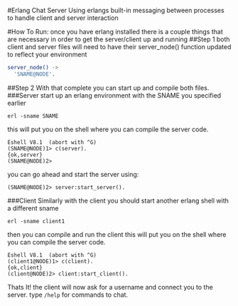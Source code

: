 #Erlang Chat Server
Using erlangs built-in messaging between processes to handle client and server interaction

#How To Run: 
once you have erlang installed there is a couple things that are necessary in order to get the server/client up and running
##Step 1
both client and server files will need to have their server_node() function updated to reflect your environment
```Erlang
server_node() ->
  'SNAME@NODE'.
```
##Step 2
With that complete you can start up and compile both files. 
###Server
start up an erlang environment with the SNAME you specified earlier
```
erl -sname SNAME
```
this will put you on the shell where you can compile the server code.
```
Eshell V8.1  (abort with ^G)
(SNAME@NODE)1> c(server).
{ok,server}
(SNAME@NODE)2>
```
you can go ahead and start the server using:
```
(SNAME@NODE)2> server:start_server().
```

###Client
Similarly with the client you should start another erlang shell with a different sname
```
erl -sname client1
```
then you can compile and run the client
this will put you on the shell where you can compile the server code.
```
Eshell V8.1  (abort with ^G)
(client1@NODE)1> c(client).
{ok,client}
(client@NODE)2> client:start_client().
```

Thats It! the client will now ask for a username and connect you to the server. 
type ```/help``` for commands to chat.
